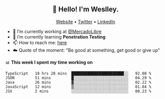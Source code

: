 <h2 align="center">👋 Hello! I'm Weslley.</h2>
<p align="center">
  <a href="http://weslleyneri.com.br">Website</a> •
  <a href="https://twitter.com/Weslley_Neri">Twitter</a> •
  <a href="https://www.linkedin.com/in/weslley-neri-3658908b">LinkedIn</a>
</p>


- 🔭 I’m currently working at [@MercadoLibre](https://github.com/mercadolibre)
- 🌱 I’m currently learning **Penetration Testing**
- 📫 How to reach me: [here](mailto:weslley39@gmail.com)
- ☁️ Quote of the moment: "Be good at something, get good or give up"

📊 **This week I spent my time working on**
<!--START_SECTION:waka-->
```text
TypeScript   18 hrs 28 mins  ███████████████████████░░   92.08 % 
JSON         51 mins         █░░░░░░░░░░░░░░░░░░░░░░░░   04.29 % 
Java         26 mins         ▓░░░░░░░░░░░░░░░░░░░░░░░░   02.22 % 
JavaScript   12 mins         ▒░░░░░░░░░░░░░░░░░░░░░░░░   01.04 % 
JSX          2 mins          ░░░░░░░░░░░░░░░░░░░░░░░░░   00.23 % 
```
<!--END_SECTION:waka-->

<!-- Inspired by https://github.com/gruselhaus/gruselhaus -->